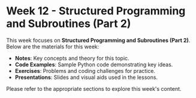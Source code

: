 
# Week 12 - Structured Programming and Subroutines (Part 2)

This week focuses on **Structured Programming and Subroutines (Part 2)**. Below are the materials for this week:

- **Notes**: Key concepts and theory for this topic.
- **Code Examples**: Sample Python code demonstrating key ideas.
- **Exercises**: Problems and coding challenges for practice.
- **Presentations**: Slides and visual aids used in the lessons.

Please refer to the appropriate sections to explore this week's content.
